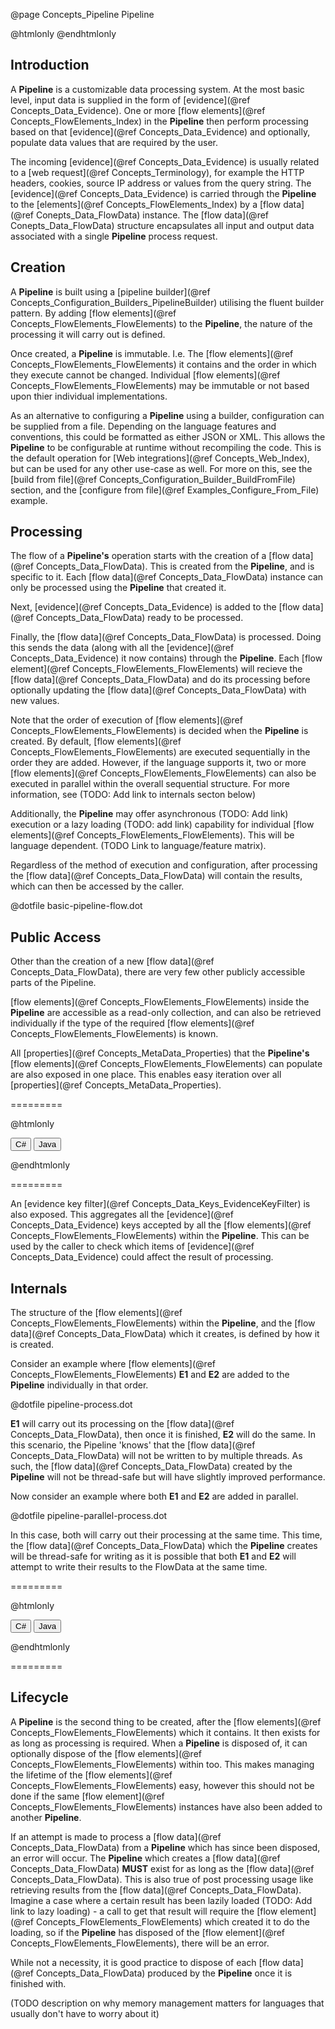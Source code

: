 @page Concepts_Pipeline Pipeline

@htmlonly <script type="text/javascript" src="examplegrabber.js"></script> @endhtmlonly


## Introduction

A **Pipeline** is a customizable data processing system. At the most basic level, input data is 
supplied in the form of [evidence](@ref Concepts_Data_Evidence). 
One or more [flow elements](@ref Concepts_FlowElements_Index) in the **Pipeline** then perform processing 
based on that [evidence](@ref Concepts_Data_Evidence) and optionally, populate data values that 
are required by the user.

The incoming [evidence](@ref Concepts_Data_Evidence) is usually related to a 
[web request](@ref Concepts_Terminology), for example 
the HTTP headers, cookies, source IP address or values from the query string.
The [evidence](@ref Concepts_Data_Evidence) is carried through the **Pipeline** to the 
[elements](@ref Concepts_FlowElements_Index) by a [flow data](@ref Conepts_Data_FlowData) instance. 
The [flow data](@ref Conepts_Data_FlowData) structure encapsulates all input and output data associated 
with a single **Pipeline** process request.


## Creation

A **Pipeline** is built using a [pipeline builder](@ref Concepts_Configuration_Builders_PipelineBuilder)
utilising the fluent builder pattern. By adding [flow elements](@ref Concepts_FlowElements_FlowElements)
to the **Pipeline**, the nature of the processing it will carry out is defined.

Once created, a **Pipeline** is immutable. I.e. The [flow elements](@ref Concepts_FlowElements_FlowElements)
it contains and the order in which they execute cannot be changed. Individual 
[flow elements](@ref Concepts_FlowElements_FlowElements) may be immutable or not based upon thier
individual implementations.

As an alternative to configuring a **Pipeline** using a builder, configuration can be supplied from a file. 
Depending on the language features and conventions, this could be formatted as either JSON or XML.
This allows the **Pipeline** to be configurable at runtime without recompiling the code. This is the 
default operation for [Web integrations](@ref Concepts_Web_Index), but can be used for any other use-case
as well. 
For more on this, see the [build from file](@ref Concepts_Configuration_Builder_BuildFromFile) section, 
and the [configure from file](@ref Examples_Configure_From_File) example.


## Processing

The flow of a **Pipeline's** operation starts with the creation of a [flow data](@ref Concepts_Data_FlowData).
This is created from the **Pipeline**, and is specific to it. Each [flow data](@ref Concepts_Data_FlowData) instance
can only be processed using the **Pipeline** that created it.

Next, [evidence](@ref Concepts_Data_Evidence) is added to the [flow data](@ref Concepts_Data_FlowData) ready 
to be processed.

Finally, the [flow data](@ref Concepts_Data_FlowData) is processed. 
Doing this sends the data (along with all the [evidence](@ref Concepts_Data_Evidence) it
now contains) through the **Pipeline**. Each [flow element](@ref Concepts_FlowElements_FlowElements) will 
recieve the [flow data](@ref Concepts_Data_FlowData) and do its processing before optionally updating the 
[flow data](@ref Concepts_Data_FlowData) with new values.

Note that the order of execution of [flow elements](@ref Concepts_FlowElements_FlowElements) is decided when the
**Pipeline** is created.
By default, [flow elements](@ref Concepts_FlowElements_FlowElements) are executed sequentially in the order
they are added. However, if the language supports it, two or more [flow elements](@ref Concepts_FlowElements_FlowElements)
can also be executed in parallel within the overall sequential structure.
For more information, see (TODO: Add link to internals secton below)

Additionally, the **Pipeline** may offer asynchronous (TODO: Add link) execution or a lazy loading (TODO: add link) capability for individual 
[flow elements](@ref Concepts_FlowElements_FlowElements). This will be language dependent. 
(TODO Link to language/feature matrix).

Regardless of the method of execution and configuration, after processing the 
[flow data](@ref Concepts_Data_FlowData) will contain the results, which can then be accessed by the caller.


@dotfile basic-pipeline-flow.dot

## Public Access

Other than the creation of a new [flow data](@ref Concepts_Data_FlowData), there are very few other 
publicly accessible parts
of the Pipeline.

[flow elements](@ref Concepts_FlowElements_FlowElements) inside the **Pipeline** are accessible as 
a read-only collection, and can also be retrieved individually if the type of the required 
[flow elements](@ref Concepts_FlowElements_FlowElements) is known.

All [properties](@ref Concepts_MetaData_Properties) that the **Pipeline's** 
[flow elements](@ref Concepts_FlowElements_FlowElements) can populate are also exposed in one place.
This enables easy iteration over all [properties](@ref Concepts_MetaData_Properties).

=========

@htmlonly

<button class="b-btn b-btn--secondary iterPropertiesBtn" onclick="grabSnippet(this, 'pipeline-dotnet', '_snippets.html', 'iter-properties', 'iterPropertiesBtn', 'iter-properties-eg')">C#</button>
<button class="b-btn b-btn--secondary iterPropertiesBtn" onclick="grabSnippet(this, 'pipeline-java', '_snippets.html', 'iter-properties', 'iterPropertiesBtn', 'iter-properties-eg')">Java</button>
<div id="iter-properties-eg"></div>

@endhtmlonly

=========

An [evidence key filter](@ref Concepts_Data_Keys_EvidenceKeyFilter) is also exposed. 
This aggregates all the [evidence](@ref Concepts_Data_Evidence) keys accepted by all the 
[flow elements](@ref Concepts_FlowElements_FlowElements) within the **Pipeline**. 
This can be used by the caller to check which items of [evidence](@ref Concepts_Data_Evidence) 
could affect the result of processing.


## Internals

The structure of the [flow elements](@ref Concepts_FlowElements_FlowElements) within the 
**Pipeline**, and the [flow data](@ref Concepts_Data_FlowData) which it creates, is defined
by how it is created.

Consider an example where [flow elements](@ref Concepts_FlowElements_FlowElements) **E1** 
and **E2** are added to the **Pipeline** individually in that order.

@dotfile pipeline-process.dot

**E1** will carry out its processing on the [flow data](@ref Concepts_Data_FlowData), then 
once it is finished, **E2** will do the same. In this scenario, the Pipeline 'knows' 
that the [flow data](@ref Concepts_Data_FlowData) will not be written to by multiple threads.
As such, the [flow data](@ref Concepts_Data_FlowData) created by the **Pipeline** will not be
thread-safe but will have slightly improved performance.

Now consider an example where both **E1** and **E2** are added in parallel.

@dotfile pipeline-parallel-process.dot

In this case, both will carry out their processing at the same time. This time, the 
[flow data](@ref Concepts_Data_FlowData)
which the **Pipeline** creates will be thread-safe for writing as it is possible that both 
**E1** and **E2** will attempt to write their results to the FlowData at the same time.

=========

@htmlonly

<button class="b-btn b-btn--secondary configBtn" onclick="grabSnippet(this, 'pipeline-dotnet', '_snippets.html', 'build-pipeline-cs', 'configBtn', 'config-eg')">C#</button>
<button class="b-btn b-btn--secondary configBtn" onclick="grabSnippet(this, 'pipeline-java', '_snippets.html', 'build-pipeline-java', 'configBtn', 'config-eg')">Java</button>
<div id="config-eg"></div>

@endhtmlonly

=========


## Lifecycle

A **Pipeline** is the second thing to be created, after the 
[flow elements](@ref Concepts_FlowElements_FlowElements) which it contains. It then exists for
as long as processing is required. When a **Pipeline** is disposed of, it can optionally dispose
of the [flow elements](@ref Concepts_FlowElements_FlowElements) within too. 
This makes managing the lifetime of the [flow elements](@ref Concepts_FlowElements_FlowElements)
easy, however this should not be done if the same 
[flow element](@ref Concepts_FlowElements_FlowElements) instances have also been added to 
another **Pipeline**.

If an attempt is made to process a [flow data](@ref Concepts_Data_FlowData) from a **Pipeline**
which has since been disposed, an error
will occur. The **Pipeline** which creates a [flow data](@ref Concepts_Data_FlowData) **MUST** 
exist for as long as the [flow data](@ref Concepts_Data_FlowData). This
is also true of post processing usage like retrieving results from the 
[flow data](@ref Concepts_Data_FlowData). 
Imagine a case where a certain result has been lazily loaded (TODO: Add link to lazy loading) - a call to get that result will 
require the [flow element](@ref Concepts_FlowElements_FlowElements)
which created it to do the loading, so if the **Pipeline** has disposed of the 
[flow element](@ref Concepts_FlowElements_FlowElements), there will be an error.

While not a necessity, it is good practice to dispose of each 
[flow data](@ref Concepts_Data_FlowData) produced by the **Pipeline** once
it is finished with.


(TODO description on why memory management matters for languages that usually don't have to worry about it)
